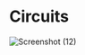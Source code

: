 # Circuits
![Screenshot (12)](https://github.com/VladDergun/Circuits/assets/51536296/0cede656-0e89-412e-9f9b-1ee2acaf0418)
